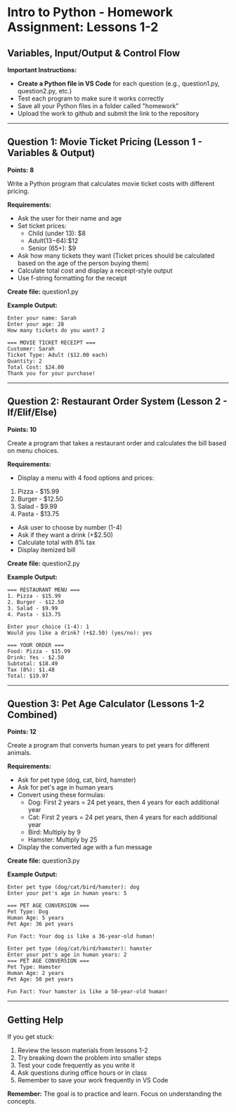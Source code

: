 # **Intro to Python \- Homework Assignment: Lessons 1-2**

## **Variables, Input/Output & Control Flow**

**Important Instructions:**

* **Create a Python file in VS Code** for each question (e.g., question1.py, question2.py, etc.)  
* Test each program to make sure it works correctly  
* Save all your Python files in a folder called "homework"  
* Upload the work to github and submit the link to the repository

---

## **Question 1: Movie Ticket Pricing (Lesson 1 \- Variables & Output)**

**Points: 8**

Write a Python program that calculates movie ticket costs with different pricing.

**Requirements:**

* Ask the user for their name and age  
* Set ticket prices:   
  * Child (under 13): $8  
  * *Adult*(13−64):$12  
  * Senior (65+): $9  
* Ask how many tickets they want (Ticket prices should be calculated based on the age of the person buying them)  
* Calculate total cost and display a receipt-style output  
* Use f-string formatting for the receipt

**Create file:** question1.py

**Example Output:**

```
Enter your name: Sarah
Enter your age: 28
How many tickets do you want? 2

=== MOVIE TICKET RECEIPT ===
Customer: Sarah
Ticket Type: Adult ($12.00 each)
Quantity: 2
Total Cost: $24.00
Thank you for your purchase!
```

---

## **Question 2: Restaurant Order System (Lesson 2 \- If/Elif/Else)**

**Points: 10**

Create a program that takes a restaurant order and calculates the bill based on menu choices.

**Requirements:**

* Display a menu with 4 food options and prices:  
1. Pizza \- $15.99  
2. Burger \- $12.50  
3. Salad \- $9.99  
4. Pasta \- $13.75  
* Ask user to choose by number (1-4)  
* Ask if they want a drink (+$2.50)  
* Calculate total with 8% tax  
* Display itemized bill

**Create file:** question2.py

**Example Output:**

```
=== RESTAURANT MENU ===
1. Pizza - $15.99
2. Burger - $12.50
3. Salad - $9.99
4. Pasta - $13.75

Enter your choice (1-4): 1
Would you like a drink? (+$2.50) (yes/no): yes

=== YOUR ORDER ===
Food: Pizza - $15.99
Drink: Yes - $2.50
Subtotal: $18.49
Tax (8%): $1.48
Total: $19.97
```

---

## **Question 3: Pet Age Calculator (Lessons 1-2 Combined)**

**Points: 12**

Create a program that converts human years to pet years for different animals.

**Requirements:**

* Ask for pet type (dog, cat, bird, hamster)  
* Ask for pet's age in human years  
* Convert using these formulas:  
  * Dog: First 2 years \= 24 pet years, then 4 years for each additional year  
  * Cat: First 2 years \= 24 pet years, then 4 years for each additional year  
  * Bird: Multiply by 9  
  * Hamster: Multiply by 25  
* Display the converted age with a fun message

**Create file:** question3.py

**Example Output:**

```
Enter pet type (dog/cat/bird/hamster): dog
Enter your pet's age in human years: 5

=== PET AGE CONVERSION ===
Pet Type: Dog
Human Age: 5 years
Pet Age: 36 pet years

Fun Fact: Your dog is like a 36-year-old human!

Enter pet type (dog/cat/bird/hamster): hamster
Enter your pet's age in human years: 2
=== PET AGE CONVERSION ===
Pet Type: Hamster
Human Age: 2 years
Pet Age: 50 pet years

Fun Fact: Your hamster is like a 50-year-old human!
```

---

## **Getting Help**

If you get stuck:

1. Review the lesson materials from lessons 1-2  
2. Try breaking down the problem into smaller steps  
3. Test your code frequently as you write it  
4. Ask questions during office hours or in class  
5. Remember to save your work frequently in VS Code

**Remember:** The goal is to practice and learn. Focus on understanding the concepts.


